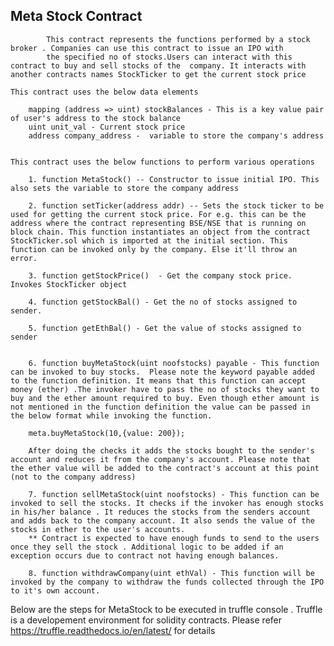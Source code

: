 
Meta Stock Contract
-------------------
            This contract represents the functions performed by a stock broker . Companies can use this contract to issue an IPO with
            the specified no of stocks.Users can interact with this contract to buy and sell stocks of the  company. It interacts with another contracts names StockTicker to get the current stock price

    This contract uses the below data elements

        mapping (address => uint) stockBalances - This is a key value pair of user's address to the stock balance
        uint unit_val - Current stock price
        address company_address -  variable to store the company's address
    

    This contract uses the below functions to perform various operations

        1. function MetaStock() -- Constructor to issue initial IPO. This also sets the variable to store the company address

        2. function setTicker(address addr) -- Sets the stock ticker to be used for getting the current stock price. For e.g. this can be the address where the contract representing BSE/NSE that is running on block chain. This function instantiates an object from the contract StockTicker.sol which is imported at the initial section. This function can be invoked only by the company. Else it'll throw an error.

        3. function getStockPrice()  - Get the company stock price. Invokes StockTicker object

        4. function getStockBal() - Get the no of stocks assigned to sender.

        5. function getEthBal() - Get the value of stocks assigned to sender 
    
        
        6. function buyMetaStock(uint noofstocks) payable - This function can be invoked to buy stocks.  Please note the keyword payable added to the function definition. It means that this function can accept money (ether) .The invoker have to pass the no of stocks they want to buy and the ether amount required to buy. Even though ether amount is not mentioned in the function definition the value can be passed in  the below format while invoking the function.

        meta.buyMetaStock(10,{value: 200});

        After doing the checks it adds the stocks bought to the sender's account and reduces it from the company's account. Please note that the ether value will be added to the contract's account at this point (not to the company address)

        7. function sellMetaStock(uint noofstocks) - This function can be invoked to sell the stocks. It checks if the invoker has enough stocks in his/her balance . It reduces the stocks from the senders account and adds back to the company account. It also sends the value of the stocks in ether to the user's accounts.
        ** Contract is expected to have enough funds to send to the users once they sell the stock . Additional logic to be added if an exception occurs due to contract not having enough balances.

        8. function withdrawCompany(uint ethVal) - This function will be invoked by the company to withdraw the funds collected through the IPO to it's own account.


Below are the steps for MetaStock to be executed in truffle console . Truffle is a developement environment for solidity contracts. Please refer https://truffle.readthedocs.io/en/latest/ for details

